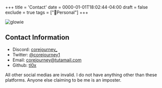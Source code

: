 +++
title = 'Contact'
date = 0000-01-01T18:02:44-04:00
draft = false
exclude = true
tags = ["🧑Personal"]
+++

![glowie](/pics/glowie.png)
## Contact Information
- Discord: [corejourney_](https://discord.com)
- Twitter: [@corejourney1](https://x.com/corejourney1)
- Email: corejourney@tutamail.com
- Github: [tl0x](https://github.com/tl0x)

All other social medias are invalid. I do not have anything other than these platforms. Anyone else claiming to be me is an imposter.